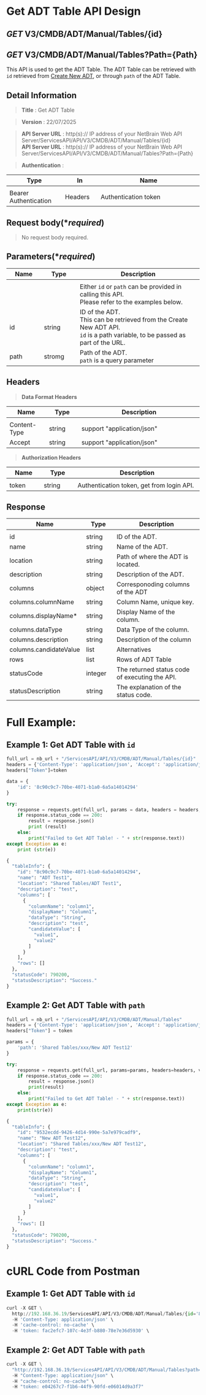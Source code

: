 
# Get ADT Table API Design

## ***GET*** V3/CMDB/ADT/Manual/Tables/{id}
## ***GET*** V3/CMDB/ADT/Manual/Tables?Path={Path}

This API is used to get the ADT Table.
The ADT Table can be retrieved with `id` retrieved from [Create New ADT](https://github.com/NetBrainAPI/NetBrain-REST-API-R12.1/blob/main/REST%20APIs%20Documentation/ADT%20(Automation%20Data%20Table)/Create%20New%20ADT.md), or through `path` of the ADT Table.

## Detail Information

> **Title** : Get ADT Table<br>

> **Version** : 22/07/2025

> **API Server URL** : http(s):// IP address of your NetBrain Web API Server/ServicesAPI/API/V3/CMDB/ADT/Manual/Tables/{id} <br>
> **API Server URL** : http(s):// IP address of your NetBrain Web API Server/ServicesAPI/API/V3/CMDB/ADT/Manual/Tables?Path={Path}

> **Authentication** : 

|**Type**|**In**|**Name**|
|------|------|------|
|<img width=100/>|<img width=100/>|<img width=500/>|
|Bearer Authentication| Headers | Authentication token | 

## Request body(****required***)
>No request body required.

## Parameters(****required***)
|**Name**|**Type**|**Description**|
|------|------|------|
|<img width=100/>|<img width=100/>|<img width=500/>|
|||Either `id` or `path` can be provided in calling this API. <br> Please refer to the examples below.|
|id| string | ID of the ADT. <br>This can be retrieved from the Create New ADT API.<br>`id` is a path variable, to be passed as part of the URL. |
|path|stromg| Path of the ADT. <br>`path` is a query parameter |

## Headers

> **Data Format Headers**

|**Name**|**Type**|**Description**|
|------|------|------|
|<img width=100/>|<img width=100/>|<img width=500/>|
| Content-Type | string  | support "application/json" |
| Accept | string  | support "application/json" |

> **Authorization Headers**

|**Name**|**Type**|**Description**|
|------|------|------|
|<img width=100/>|<img width=100/>|<img width=500/>|
| token | string  | Authentication token, get from login API. |

## Response
|**Name**|**Type**|**Description**|
|------|------|------|
|<img width=100/>|<img width=100/>|<img width=500/>|
|id| string | ID of the ADT.  |
|name| string | Name of the ADT.  |
|location| string | Path of where the ADT is located.  |
|description|string|Description of the ADT.|
|columns|object|Corresponoding columns of the ADT |
|columns.columnName|string|Column Name, unique key. |
|columns.displayName*|string|Display Name of the column. |
|columns.dataType|string| Data Type of the column.|
|columns.description|string|Description of the column |
|columns.candidateValue|list|Alternatives|
|rows|list|Rows of ADT Table|
|statusCode| integer | The returned status code of executing the API.  |
|statusDescription| string | The explanation of the status code.  |


# Full Example:

## Example 1: Get ADT Table with `id`
```python
full_url = nb_url + "/ServicesAPI/API/V3/CMDB/ADT/Manual/Tables/{id}"
headers = {'Content-Type': 'application/json', 'Accept': 'application/json'}
headers["Token"]=token

data = {
    'id': '8c90c9c7-70be-4071-b1a0-6a5a14014294'
}

try:
    response = requests.get(full_url, params = data, headers = headers, verify = False)
    if response.status_code == 200:
        result = response.json()
        print (result)
    else:
        print("Failed to Get ADT Table! - " + str(response.text))
except Exception as e:
    print (str(e)) 
```
```python
{
  "tableInfo": {
    "id": "8c90c9c7-70be-4071-b1a0-6a5a14014294",
    "name": "ADT Test1",
    "location": "Shared Tables/ADT Test1",
    "description": "test",
    "columns": [
      {
        "columnName": "column1",
        "displayName": "Column1",
        "dataType": "String",
        "description": "test",
        "candidateValue": [
          "value1",
          "value2"
        ]
      }
    ],
    "rows": []
  },
  "statusCode": 790200,
  "statusDescription": "Success."
}
```

## Example 2: Get ADT Table with `path`
```python
full_url = nb_url + "/ServicesAPI/API/V3/CMDB/ADT/Manual/Tables"
headers = {'Content-Type': 'application/json', 'Accept': 'application/json'}
headers["Token"] = token

params = {
    'path': 'Shared Tables/xxx/New ADT Test12'
}

try:
    response = requests.get(full_url, params=params, headers=headers, verify=False)
    if response.status_code == 200:
        result = response.json()
        print(result)
    else:
        print("Failed to Get ADT Table! - " + str(response.text))
except Exception as e:
    print(str(e))
```
```python
{
  "tableInfo": {
    "id": "9532ecdd-9426-4d14-990e-5a7e979cadf9",
    "name": "New ADT Test12",
    "location": "Shared Tables/xxx/New ADT Test12",
    "description": "test",
    "columns": [
      {
        "columnName": "column1",
        "displayName": "Column1",
        "dataType": "String",
        "description": "test",
        "candidateValue": [
          "value1",
          "value2"
        ]
      }
    ],
    "rows": []
  },
  "statusCode": 790200,
  "statusDescription": "Success."
}
```

# cURL Code from Postman
## Example 1: Get ADT Table with `id`
```python
curl -X GET \
  http://192.168.36.19/ServicesAPI/API/V3/CMDB/ADT/Manual/Tables/{id='8c90c9c7-70be-4071-b1a0-6a5a14014294'} \
  -H 'Content-Type: application/json' \
  -H 'cache-control: no-cache' \ 
  -H 'token: fac2efc7-107c-4e3f-b880-78e7e36d5930' \
```

## Example 2: Get ADT Table with `path`
```python
curl -X GET \
  "http://192.168.36.19/ServicesAPI/API/V3/CMDB/ADT/Manual/Tables?path=Shared%20Tables/xxx/New%20ADT%20Test12&domainId=833df35f-f550-4c9f-8fb0-c208834cf617" \
  -H "Content-Type: application/json" \
  -H "cache-control: no-cache" \
  -H "token: e04267c7-f1b6-44f9-90fd-e06014d9a3f7"
```